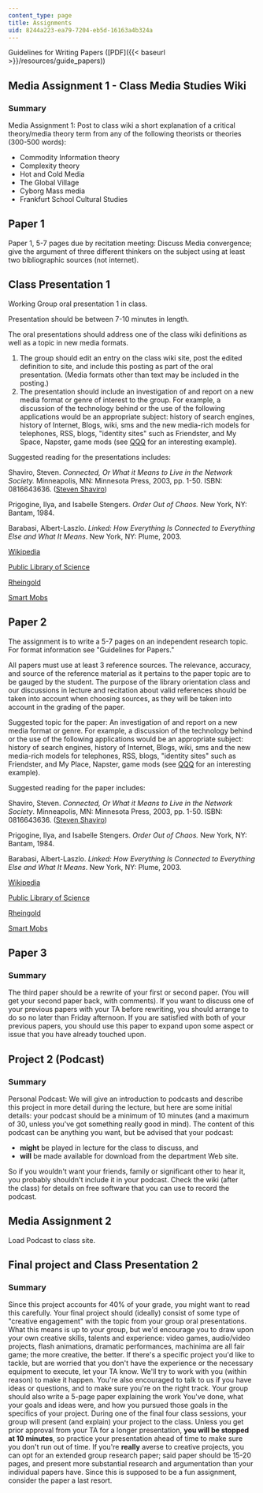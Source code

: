 ```yaml
---
content_type: page
title: Assignments
uid: 8244a223-ea79-7204-eb5d-16163a4b324a
---
```


Guidelines for Writing Papers ([PDF]({{< baseurl >}}/resources/guide_papers))

Media Assignment 1 - Class Media Studies Wiki
---------------------------------------------

### Summary

Media Assignment 1: Post to class wiki a short explanation of a critical theory/media theory term from any of the following theorists or theories (300-500 words):

*   Commodity Information theory
*   Complexity theory
*   Hot and Cold Media
*   The Global Village
*   Cyborg Mass media
*   Frankfurt School Cultural Studies

Paper 1
-------

Paper 1, 5-7 pages due by recitation meeting: Discuss Media convergence; give the argument of three different thinkers on the subject using at least two bibliographic sources (not internet).

Class Presentation 1
--------------------

Working Group oral presentation 1 in class.

Presentation should be between 7-10 minutes in length.

The oral presentations should address one of the class wiki definitions as well as a topic in new media formats.

1.  The group should edit an entry on the class wiki site, post the edited definition to site, and include this posting as part of the oral presentation. (Media formats other than text may be included in the posting.)
2.  The presentation should include an investigation of and report on a new media format or genre of interest to the group. For example, a discussion of the technology behind or the use of the following applications would be an appropriate subject: history of search engines, history of Internet, Blogs, wiki, sms and the new media-rich models for telephones, RSS, blogs, "identity sites" such as Friendster, and My Space, Napster, game mods (see [QQQ](http://en.wikipedia.org/wiki/Seven_Central) for an interesting example).

Suggested reading for the presentations includes:

Shaviro, Steven. _Connected, Or What it Means to Live in the Network Society._ Minneapolis, MN: Minnesota Press, 2003, pp. 1-50. ISBN: 0816643636. ([Steven Shaviro](http://www.shaviro.com/))

Prigogine, Ilya, and Isabelle Stengers. _Order Out of Chaos._ New York, NY: Bantam, 1984.

Barabasi, Albert-Laszlo. _Linked: How Everything Is Connected to Everything Else and What It Means_. New York, NY: Plume, 2003.

[Wikipedia](http://www.wikipedia.org/)

[Public Library of Science](http://www.plos.org/)

[Rheingold](http://www.rheingold.com/)

[Smart Mobs](http://www.smartmobs.com/)

Paper 2
-------

The assignment is to write a 5-7 pages on an independent research topic. For format information see "Guidelines for Papers."

All papers must use at least 3 reference sources. The relevance, accuracy, and source of the reference material as it pertains to the paper topic are to be gauged by the student. The purpose of the library orientation class and our discussions in lecture and recitation about valid references should be taken into account when choosing sources, as they will be taken into account in the grading of the paper.

Suggested topic for the paper: An investigation of and report on a new media format or genre. For example, a discussion of the technology behind or the use of the following applications would be an appropriate subject: history of search engines, history of Internet, Blogs, wiki, sms and the new media-rich models for telephones, RSS, blogs, "identity sites" such as Friendster, and My Place, Napster, game mods (see [QQQ](http://en.wikipedia.org/wiki/Seven_Central) for an interesting example).

Suggested reading for the paper includes:

Shaviro, Steven. _Connected, Or What it Means to Live in the Network Society_. Minneapolis, MN: Minnesota Press, 2003, pp. 1-50. ISBN: 0816643636. ([Steven Shaviro](http://www.shaviro.com/))

Prigogine, Ilya, and Isabelle Stengers. _Order Out of Chaos._ New York, NY: Bantam, 1984.

Barabasi, Albert-Laszlo. _Linked: How Everything Is Connected to Everything Else and What It Means_. New York, NY: Plume, 2003.

[Wikipedia](http://www.wikipedia.org/)

[Public Library of Science](http://www.plos.org/)

[Rheingold](http://rheingold.com/)

[Smart Mobs](http://www.smartmobs.com/)

Paper 3
-------

### Summary

The third paper should be a rewrite of your first or second paper. (You will get your second paper back, with comments). If you want to discuss one of your previous papers with your TA before rewriting, you should arrange to do so no later than Friday afternoon. If you are satisfied with both of your previous papers, you should use this paper to expand upon some aspect or issue that you have already touched upon.

Project 2 (Podcast)
-------------------

### Summary

Personal Podcast: We will give an introduction to podcasts and describe this project in more detail during the lecture, but here are some initial details: your podcast should be a minimum of 10 minutes (and a maximum of 30, unless you've got something really good in mind). The content of this podcast can be anything you want, but be advised that your podcast:

*   **might** be played in lecture for the class to discuss, and
*   **will** be made available for download from the department Web site.

So if you wouldn't want your friends, family or significant other to hear it, you probably shouldn't include it in your podcast. Check the wiki (after the class) for details on free software that you can use to record the podcast.

Media Assignment 2
------------------

Load Podcast to class site.

Final project and Class Presentation 2
--------------------------------------

### Summary

Since this project accounts for 40% of your grade, you might want to read this carefully. Your final project should (ideally) consist of some type of "creative engagement" with the topic from your group oral presentations. What this means is up to your group, but we'd encourage you to draw upon your own creative skills, talents and experience: video games, audio/video projects, flash animations, dramatic performances, machinima are all fair game; the more creative, the better. If there's a specific project you'd like to tackle, but are worried that you don't have the experience or the necessary equipment to execute, let your TA know. We'll try to work with you (within reason) to make it happen. You're also encouraged to talk to us if you have ideas or questions, and to make sure you're on the right track. Your group should also write a 5-page paper explaining the work You've done, what your goals and ideas were, and how you pursued those goals in the specifics of your project. During one of the final four class sessions, your group will present (and explain) your project to the class. Unless you get prior approval from your TA for a longer presentation, **you will be stopped at 10 minutes**, so practice your presentation ahead of time to make sure you don't run out of time. If you're **really** averse to creative projects, you can opt for an extended group research paper; said paper should be 15-20 pages, and present more substantial research and argumentation than your individual papers have. Since this is supposed to be a fun assignment, consider the paper a last resort.